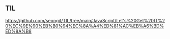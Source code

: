 ## TIL

https://github.com/seongit/TIL/tree/main/JavaScript/Let's%20Get%20IT%20%EC%9E%90%EB%B0%94%EC%8A%A4%ED%81%AC%EB%A6%BD%ED%8A%B8
